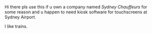 Hi there pls use this if u own a company named *Sydney Chauffeurs* for some reason and u happen to need kiosk software for touchscreens at Sydney Airport.

I like trains.
